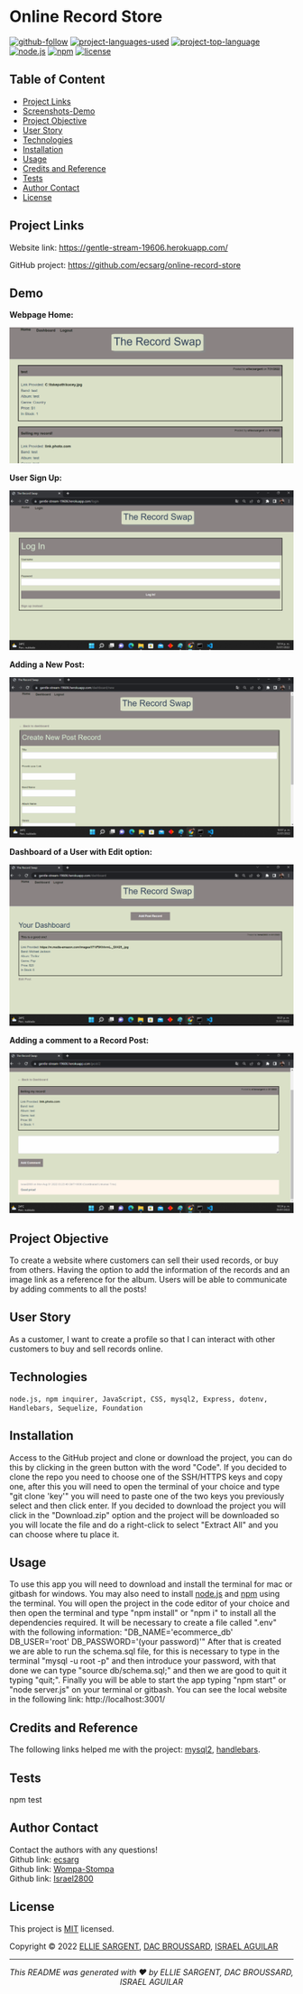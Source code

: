 # Online Record Store

[![github-follow](https://img.shields.io/github/followers/ecsarg?label=Follow&logoColor=blue&style=social)](https://github.com/ecsarg/online-record-store)
[![project-languages-used](https://img.shields.io/github/languages/count/ecsarg/online-record-store?color=important)](https://github.com/ecsarg/online-record-store)
[![project-top-language](https://img.shields.io/github/languages/top/ecsarg/online-record-store?color=orange)](https://github.com/ecsarg/online-record-store)
[![node.js](https://img.shields.io/node/v/c?color=orange)](https://nodejs.org/en/)
[![npm](https://img.shields.io/npm/v/npm?color=orange&logo=npm)](https://www.npmjs.com/package/inquirer)
[![license](https://img.shields.io/badge/License-MIT-brightgreen.svg)](https://choosealicense.com/licenses/mit/)

## Table of Content
* [ Project Links ](#Project-Links)
* [ Screenshots-Demo ](#Screenshots)
* [ Project Objective ](#Project-Objective)
* [ User Story ](#User-Story)
* [ Technologies ](#Technologies)
* [ Installation ](#Installation)
* [ Usage ](#Usage)
* [ Credits and Reference ](#Credits-and-Reference)
* [ Tests ](#Tests)
* [ Author Contact ](#Author-Contact)
* [ License ](#License)

##  Project Links
Website link:
https://gentle-stream-19606.herokuapp.com/


GitHub project:
https://github.com/ecsarg/online-record-store


## Demo

**Webpage Home:**

![Screenshot of the webpage Home.](public/img/screenshot-1.png)

**User Sign Up:**

![Screenshot of a User Sign Up.](public/img/screenshot-2.png)

**Adding a New Post:**

![Screenshot of Adding a New Post.](public/img/screenshot-3.png)

**Dashboard of a User with Edit option:**

![Screenshot of Dashboard of a User with Edit option.](public/img/screenshot-4.png)

**Adding a comment to a Record Post:**

![Screenshot of Adding a comment to a Record Post.](public/img/screenshot-5.png)

## Project Objective
To create a website where customers can sell their used records, or buy from others. Having the option to add the information of the records and an image link as a reference for the album. Users will be able to communicate by adding comments to all the posts!

## User Story
As a customer, I want to create a profile so that I can interact with other customers to buy and sell records online.

## Technologies 
```
node.js, npm inquirer, JavaScript, CSS, mysql2, Express, dotenv, Handlebars, Sequelize, Foundation
```

## Installation
Access to the GitHub project and clone or download the project, you can do this by clicking in the green button with the word "Code". If you decided to clone the repo you need to choose one of the SSH/HTTPS keys and copy one, after this you will need to open the terminal of your choice and type "git clone 'key'" you will need to paste one of the two keys you previously select and then click enter. If you decided to download the project you will click in the "Download.zip" option and the project will be downloaded so you will locate the file and do a right-click to select "Extract All" and you can choose where tu place it.

## Usage 
To use this app you will need to download and install the terminal for mac or gitbash for windows. You may also need to install [node.js](https://nodejs.org/en/) and [npm](https://www.npmjs.com/) using the terminal. You will open the project in the code editor of your choice and then open the terminal and type "npm install" or "npm i" to install all the dependencies required. It will be necessary to create a file called ".env" with the following information: "DB_NAME='ecommerce_db' DB_USER='root' DB_PASSWORD='(your password)'" After that is created we are able to run the schema.sql file, for this is necessary to type in the terminal "mysql -u root -p" and then introduce your password, with that done we can type "source db/schema.sql;" and then we are good to quit it typing "quit;". Finally you will be able to start the app typing "npm start" or "node server.js" on your terminal or gitbash. You can see the local website in the following link: http://localhost:3001/

## Credits and Reference
The following links helped me with the project: [mysql2](https://github.com/sidorares/node-mysql2), [handlebars](https://handlebarsjs.com/api-reference/utilities.html#handlebars-utils-isempty-value).

## Tests
npm test

## Author Contact
Contact the authors with any questions!<br>
Github link: [ecsarg](https://github.com/ecsarg)<br>
Github link: [Wompa-Stompa](https://github.com/Wompa-Stompa)<br>
Github link: [Israel2800](https://github.com/israel2800)<br>

## License
This project is [MIT](https://choosealicense.com/licenses/mit/) licensed.<br />

Copyright © 2022 [ELLIE SARGENT](https://github.com/ecsarg), [DAC BROUSSARD](https://github.com/Wompa-Stompa), [ISRAEL AGUILAR](https://github.com/israel2800) 

<hr>
<p align='center'><i>
This README was generated with ❤️ by ELLIE SARGENT, DAC BROUSSARD, ISRAEL AGUILAR
</i></p>
